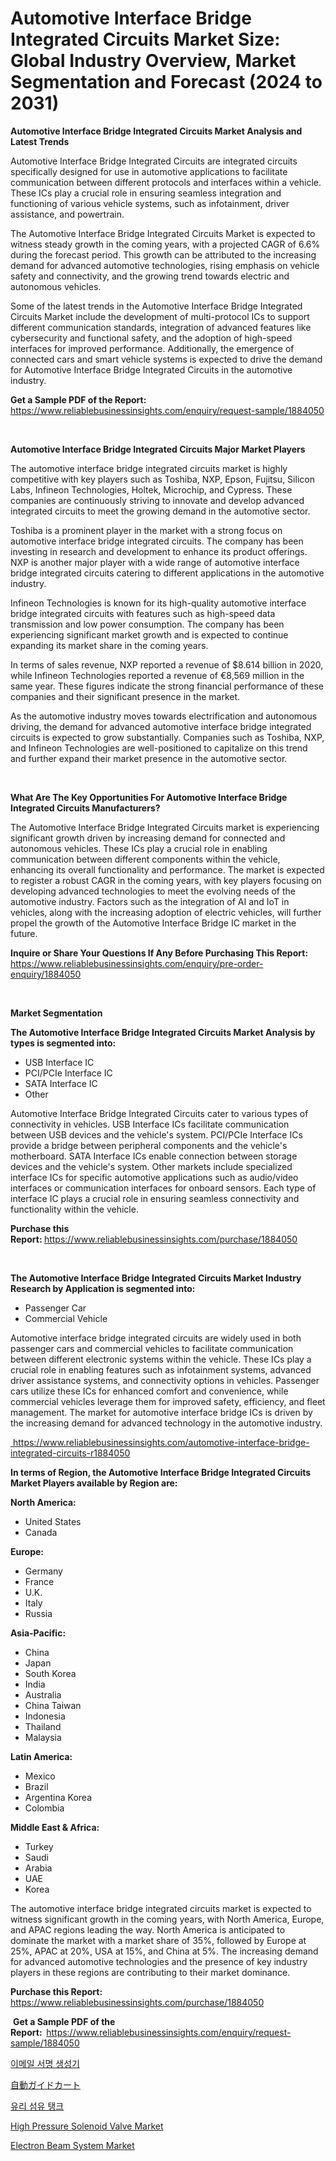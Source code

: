 <p><h1>Automotive Interface Bridge Integrated Circuits Market Size: Global Industry Overview, Market Segmentation and Forecast (2024 to 2031)</h1></p><p><strong>Automotive Interface Bridge Integrated Circuits Market Analysis and Latest Trends</strong></p>
<p><p>Automotive Interface Bridge Integrated Circuits are integrated circuits specifically designed for use in automotive applications to facilitate communication between different protocols and interfaces within a vehicle. These ICs play a crucial role in ensuring seamless integration and functioning of various vehicle systems, such as infotainment, driver assistance, and powertrain.</p><p>The Automotive Interface Bridge Integrated Circuits Market is expected to witness steady growth in the coming years, with a projected CAGR of 6.6% during the forecast period. This growth can be attributed to the increasing demand for advanced automotive technologies, rising emphasis on vehicle safety and connectivity, and the growing trend towards electric and autonomous vehicles.</p><p>Some of the latest trends in the Automotive Interface Bridge Integrated Circuits Market include the development of multi-protocol ICs to support different communication standards, integration of advanced features like cybersecurity and functional safety, and the adoption of high-speed interfaces for improved performance. Additionally, the emergence of connected cars and smart vehicle systems is expected to drive the demand for Automotive Interface Bridge Integrated Circuits in the automotive industry.</p></p>
<p><strong>Get a Sample PDF of the Report:&nbsp;</strong> <a href="https://www.reliablebusinessinsights.com/enquiry/request-sample/1884050">https://www.reliablebusinessinsights.com/enquiry/request-sample/1884050</a></p>
<p>&nbsp;</p>
<p><strong>Automotive Interface Bridge Integrated Circuits Major Market Players</strong></p>
<p><p>The automotive interface bridge integrated circuits market is highly competitive with key players such as Toshiba, NXP, Epson, Fujitsu, Silicon Labs, Infineon Technologies, Holtek, Microchip, and Cypress. These companies are continuously striving to innovate and develop advanced integrated circuits to meet the growing demand in the automotive sector.</p><p>Toshiba is a prominent player in the market with a strong focus on automotive interface bridge integrated circuits. The company has been investing in research and development to enhance its product offerings. NXP is another major player with a wide range of automotive interface bridge integrated circuits catering to different applications in the automotive industry.</p><p>Infineon Technologies is known for its high-quality automotive interface bridge integrated circuits with features such as high-speed data transmission and low power consumption. The company has been experiencing significant market growth and is expected to continue expanding its market share in the coming years.</p><p>In terms of sales revenue, NXP reported a revenue of $8.614 billion in 2020, while Infineon Technologies reported a revenue of €8,569 million in the same year. These figures indicate the strong financial performance of these companies and their significant presence in the market.</p><p>As the automotive industry moves towards electrification and autonomous driving, the demand for advanced automotive interface bridge integrated circuits is expected to grow substantially. Companies such as Toshiba, NXP, and Infineon Technologies are well-positioned to capitalize on this trend and further expand their market presence in the automotive sector.</p></p>
<p>&nbsp;</p>
<p><strong>What Are The Key Opportunities For Automotive Interface Bridge Integrated Circuits Manufacturers?</strong></p>
<p><p>The Automotive Interface Bridge Integrated Circuits market is experiencing significant growth driven by increasing demand for connected and autonomous vehicles. These ICs play a crucial role in enabling communication between different components within the vehicle, enhancing its overall functionality and performance. The market is expected to register a robust CAGR in the coming years, with key players focusing on developing advanced technologies to meet the evolving needs of the automotive industry. Factors such as the integration of AI and IoT in vehicles, along with the increasing adoption of electric vehicles, will further propel the growth of the Automotive Interface Bridge IC market in the future.</p></p>
<p><strong>Inquire or Share Your Questions If Any Before Purchasing This Report:</strong> <a href="https://www.reliablebusinessinsights.com/enquiry/pre-order-enquiry/1884050">https://www.reliablebusinessinsights.com/enquiry/pre-order-enquiry/1884050</a></p>
<p>&nbsp;</p>
<p><strong>Market Segmentation</strong></p>
<p><strong>The Automotive Interface Bridge Integrated Circuits Market Analysis by types is segmented into:</strong></p>
<p><ul><li>USB Interface IC</li><li>PCI/PCIe Interface IC</li><li>SATA Interface IC</li><li>Other</li></ul></p>
<p><p>Automotive Interface Bridge Integrated Circuits cater to various types of connectivity in vehicles. USB Interface ICs facilitate communication between USB devices and the vehicle's system. PCI/PCIe Interface ICs provide a bridge between peripheral components and the vehicle's motherboard. SATA Interface ICs enable connection between storage devices and the vehicle's system. Other markets include specialized interface ICs for specific automotive applications such as audio/video interfaces or communication interfaces for onboard sensors. Each type of interface IC plays a crucial role in ensuring seamless connectivity and functionality within the vehicle.</p></p>
<p><strong>Purchase this Report:&nbsp;</strong><a href="https://www.reliablebusinessinsights.com/purchase/1884050">https://www.reliablebusinessinsights.com/purchase/1884050</a></p>
<p>&nbsp;</p>
<p><strong>The Automotive Interface Bridge Integrated Circuits Market Industry Research by Application is segmented into:</strong></p>
<p><ul><li>Passenger Car</li><li>Commercial Vehicle</li></ul></p>
<p><p>Automotive interface bridge integrated circuits are widely used in both passenger cars and commercial vehicles to facilitate communication between different electronic systems within the vehicle. These ICs play a crucial role in enabling features such as infotainment systems, advanced driver assistance systems, and connectivity options in vehicles. Passenger cars utilize these ICs for enhanced comfort and convenience, while commercial vehicles leverage them for improved safety, efficiency, and fleet management. The market for automotive interface bridge ICs is driven by the increasing demand for advanced technology in the automotive industry.</p></p>
<p><a href="https://www.reliablebusinessinsights.com/automotive-interface-bridge-integrated-circuits-r1884050">&nbsp;https://www.reliablebusinessinsights.com/automotive-interface-bridge-integrated-circuits-r1884050</a></p>
<p><strong>In terms of Region, the Automotive Interface Bridge Integrated Circuits Market Players available by Region are:</strong></p>
<p>
    <p> <strong> North America: </strong>
        <ul>
            <li>United States</li>
            <li>Canada</li>
        </ul>
        </p> 
    <p> <strong> Europe: </strong>
        <ul>
            <li>Germany</li>
            <li>France</li>
            <li>U.K.</li>
            <li>Italy</li>
            <li>Russia</li>
        </ul>
        </p> 
    <p> <strong> Asia-Pacific: </strong>
        <ul>
            <li>China</li>
            <li>Japan</li>
            <li>South Korea</li>
            <li>India</li>
            <li>Australia</li>
            <li>China Taiwan</li>
            <li>Indonesia</li>
            <li>Thailand</li>
            <li>Malaysia</li>
        </ul>
        </p> 
    <p> <strong> Latin America: </strong>
        <ul>
            <li>Mexico</li>
            <li>Brazil</li>
            <li>Argentina Korea</li>
            <li>Colombia</li>
        </ul>
        </p> 
    <p> <strong> Middle East & Africa: </strong>
        <ul>
            <li>Turkey</li>
            <li>Saudi</li>
            <li>Arabia</li>
            <li>UAE</li>
            <li>Korea</li>
        </ul>
    </p>
    </p>
<p><p>The automotive interface bridge integrated circuits market is expected to witness significant growth in the coming years, with North America, Europe, and APAC regions leading the way. North America is anticipated to dominate the market with a market share of 35%, followed by Europe at 25%, APAC at 20%, USA at 15%, and China at 5%. The increasing demand for advanced automotive technologies and the presence of key industry players in these regions are contributing to their market dominance.</p></p>
<p><strong>Purchase this Report: </strong><a href="https://www.reliablebusinessinsights.com/purchase/1884050">https://www.reliablebusinessinsights.com/purchase/1884050</a></p>
<p>&nbsp;<strong>Get a Sample PDF of the Report:&nbsp;&nbsp;</strong><a href="https://www.reliablebusinessinsights.com/enquiry/request-sample/1884050">https://www.reliablebusinessinsights.com/enquiry/request-sample/1884050</a></p>
<p><strong></strong></p>
<p><p><a href="https://github.com/dollarearner151/Market-Research-Report-List-1/blob/main/2928886158354.md">이메일 서명 생성기</a></p><p><a href="https://github.com/DayanaRunolfsdottir/Market-Research-Report-List-1/blob/main/2672319148849.md">自動ガイドカート</a></p><p><a href="https://github.com/Gregost89076vddcv/Market-Research-Report-List-1/blob/main/5895711158353.md">유리 섬유 탱크</a></p><p><a href="https://github.com/suitykhatun12/Market-Research-Report-List-1/blob/main/high-pressure-solenoid-valve-market.md">High Pressure Solenoid Valve Market</a></p><p><a href="https://github.com/khadijahesham19/Market-Research-Report-List-1/blob/main/electron-beam-system-market.md">Electron Beam System Market</a></p></p>